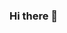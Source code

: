 ### Hi there 👋

<!--
**ayushgoyal9991/ayushgoyal9991** is a ✨ _special_ ✨ repository because its `README.md` (this file) appears on your GitHub profile.

Here are some ideas to get you started:

- 🔭 I’m currently working on Machine Learning and Data Science
- 🌱 I’m currently learning ML and DS
- 👯 I’m looking to collaborate on Machine Learning projects
- 🤔 I’m looking for help with Neural Networks
- 💬 Ask me about ...
- 📫 How to reach me: ayushgoyal9991@gmail.com
- 😄 Pronouns: ...
- ⚡ Fun fact: ...
-->
